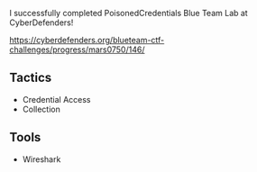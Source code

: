 I successfully completed PoisonedCredentials Blue Team Lab at CyberDefenders!

https://cyberdefenders.org/blueteam-ctf-challenges/progress/mars0750/146/ 

## Tactics
- Credential Access
- Collection

## Tools
- Wireshark
